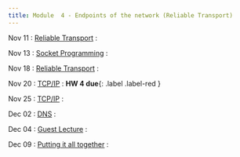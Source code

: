 ```yaml
---
title: Module  4 - Endpoints of the network (Reliable Transport)
---
```


Nov 11
: [Reliable Transport]()
  :  []()

Nov 13
: [Socket Programming]()
  : []()

Nov 18
: [Reliable Transport]()
  :  []()

Nov 20
: [TCP/IP]()
  : []() **HW 4 due**{: .label .label-red }

Nov 25
: [TCP/IP]()
  : []()

Dec 02
: [DNS]()
  : []()

Dec 04
: [Guest Lecture]()
  : []()

Dec 09
: [Putting it all together]()
  : []()


